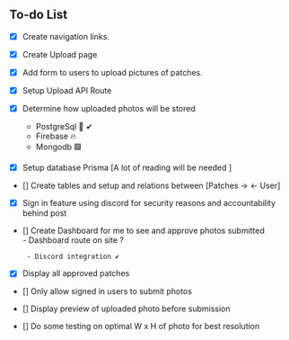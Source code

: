 ## To-do List

- [x] Create navigation links.

- [x] Create Upload page

- [x] Add form to users to upload pictures of patches.

- [x] Setup Upload API Route

- [x] Determine how uploaded photos will be stored
     - PostgreSql 🐘️ ✔
     - Firebase 🔥  
     - Mongodb  🟩 

- [x] Setup database Prisma [A lot of reading will be needed ]

- [] Create tables and setup and relations between [Patches -> <- User] 

- [x] Sign in feature using discord for security reasons and accountability behind post

- [] Create Dashboard for me to see and approve photos submitted  
       - Dashboard route on site ?
       
       - Discord integration ✔
    
- [x] Display all approved patches

- [] Only allow signed in users to submit photos

- [] Display preview of uploaded photo before submission

- [] Do some testing on optimal W x H of photo for best resolution 